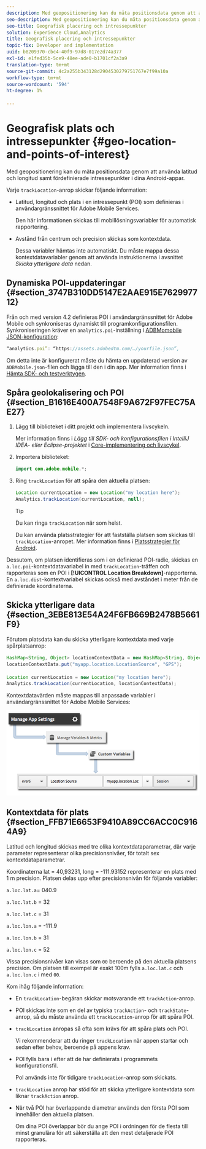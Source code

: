 ```yaml
---
description: Med geopositionering kan du mäta positionsdata genom att använda latitud och longitud samt fördefinierade intressepunkter i dina Android-appar.
seo-description: Med geopositionering kan du mäta positionsdata genom att använda latitud och longitud samt fördefinierade intressepunkter i dina Android-appar.
seo-title: Geografisk placering och intressepunkter
solution: Experience Cloud,Analytics
title: Geografisk placering och intressepunkter
topic-fix: Developer and implementation
uuid: b8209370-cbc4-40f9-97d8-017e2d74a377
exl-id: e1fed35b-5ce9-48ee-ade0-b1701cf2a3a9
translation-type: tm+mt
source-git-commit: 4c2a255b343128d2904530279751767e7f99a10a
workflow-type: tm+mt
source-wordcount: '594'
ht-degree: 1%

---
```


# Geografisk plats och intressepunkter {#geo-location-and-points-of-interest}

Med geopositionering kan du mäta positionsdata genom att använda latitud och longitud samt fördefinierade intressepunkter i dina Android-appar.

Varje `trackLocation`-anrop skickar följande information:

* Latitud, longitud och plats i en intressepunkt (POI) som definieras i användargränssnittet för Adobe Mobile Services.

   Den här informationen skickas till mobillösningsvariabler för automatisk rapportering.

* Avstånd från centrum och precision skickas som kontextdata.

   Dessa variabler hämtas inte automatiskt. Du måste mappa dessa kontextdatavariabler genom att använda instruktionerna i avsnittet *Skicka ytterligare data* nedan.

## Dynamiska POI-uppdateringar {#section_3747B310DD5147E2AAE915E762997712}

Från och med version 4.2 definieras POI i användargränssnittet för Adobe Mobile och synkroniseras dynamiskt till programkonfigurationsfilen. Synkroniseringen kräver en `analytics.poi`-inställning i [ADBMomobile JSON-konfiguration](/help/android/configuration/json-config/json-config.md):

```js
“analytics.poi”: “https://assets.adobedtm.com/…/yourfile.json”,
```

Om detta inte är konfigurerat måste du hämta en uppdaterad version av `ADBMobile.json`-filen och lägga till den i din app. Mer information finns i [Hämta SDK- och testverktygen](/help/android/getting-started/requirements.md).

## Spåra geolokalisering och POI {#section_B1616E400A7548F9A672F97FEC75AE27}

1. Lägg till biblioteket i ditt projekt och implementera livscykeln.

   Mer information finns i *Lägg till SDK- och konfigurationsfilen i IntelliJ IDEA- eller Eclipse-projektet* i [Core-implementering och livscykel](/help/android/getting-started/dev-qs.md).

1. Importera biblioteket:

   ```java
   import com.adobe.mobile.*;
   ```

1. Ring `trackLocation` för att spåra den aktuella platsen:

   ```java
   Location currentLocation = new Location("my location here"); 
   Analytics.trackLocation(currentLocation, null);
   ```

   >[!TIP]
   >
   >Du kan ringa `trackLocation` när som helst.

   Du kan använda platsstrategier för att fastställa platsen som skickas till `trackLocation`-anropet. Mer information finns i [Platsstrategier för Android](https://developer.android.com/guide/topics/location/strategies.html).

Dessutom, om platsen identifieras som i en definierad POI-radie, skickas en `a.loc.poi`-kontextdatavariabel in med `trackLocation`-träffen och rapporteras som en POI i **[!UICONTROL Location Breakdown]**-rapporterna. En `a.loc.dist`-kontextvariabel skickas också med avståndet i meter från de definierade koordinaterna.

## Skicka ytterligare data {#section_3EBE813E54A24F6FB669B2478B5661F9}

Förutom platsdata kan du skicka ytterligare kontextdata med varje spårplatsanrop:

```java
HashMap<String, Object> locationContextData = new HashMap<String, Object>(); 
locationContextData.put("myapp.location.LocationSource", "GPS"); 
 
Location currentLocation = new Location("my location here"); 
Analytics.trackLocation(currentLocation, locationContextData);
```

Kontextdatavärden måste mappas till anpassade variabler i användargränssnittet för Adobe Mobile Services:

![](assets/map-location-context-data.png)

## Kontextdata för plats {#section_FFB71E6653F9410A89CC6ACC0C9164A9}

Latitud och longitud skickas med tre olika kontextdataparametrar, där varje parameter representerar olika precisionsnivåer, för totalt sex kontextdataparametrar.

Koordinaterna lat = 40,93231, long = -111.93152 representerar en plats med 1 m precision. Platsen delas upp efter precisionsnivån för följande variabler:

`a.loc.lat.a`= 040.9

`a.loc.lat.b` = 32

`a.loc.lat.c` = 31

`a.loc.lon.a` = -111.9

`a.loc.lon.b` = 31

`a.loc.lon.c` = 52

Vissa precisionsnivåer kan visas som `00` beroende på den aktuella platsens precision. Om platsen till exempel är exakt 100m fylls `a.loc.lat.c` och `a.loc.lon.c` i med `00`.

Kom ihåg följande information:

* En `trackLocation`-begäran skickar motsvarande ett `trackAction`-anrop.

* POI skickas inte som en del av typiska `trackAction`- och `trackState`-anrop, så du måste använda ett `trackLocation`-anrop för att spåra POI.

* `trackLocation` anropas så ofta som krävs för att spåra plats och POI.

   Vi rekommenderar att du ringer `trackLocation` när appen startar och sedan efter behov, beroende på appens krav.

* POI fylls bara i efter att de har definierats i programmets konfigurationsfil.

   PoI används inte för tidigare `trackLocation`-anrop som skickats.
* `trackLocation` anrop har stöd för att skicka ytterligare kontextdata som liknar  `trackAction` anrop.

* När två POI har överlappande diametrar används den första POI som innehåller den aktuella platsen.

   Om dina POI överlappar bör du ange POI i ordningen för de flesta till minst granulära för att säkerställa att den mest detaljerade POI rapporteras.
